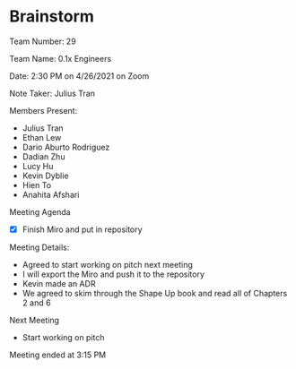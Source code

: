 # Brainstorm

Team Number: 29

Team Name: 0.1x Engineers

Date: 2:30 PM on 4/26/2021 on Zoom


Note Taker: Julius Tran

Members Present:

- Julius Tran
- Ethan Lew
- Dario Aburto Rodriguez
- Dadian Zhu
- Lucy Hu
- Kevin Dyblie
- Hien To
- Anahita Afshari

Meeting Agenda
- [x] Finish Miro and put in repository
 
Meeting Details:
- Agreed to start working on pitch next meeting
- I will export the Miro and push it to the repository
- Kevin made an ADR
- We agreed to skim through the Shape Up book and read all of Chapters 2 and 6

Next Meeting
- Start working on pitch

Meeting ended at 3:15 PM